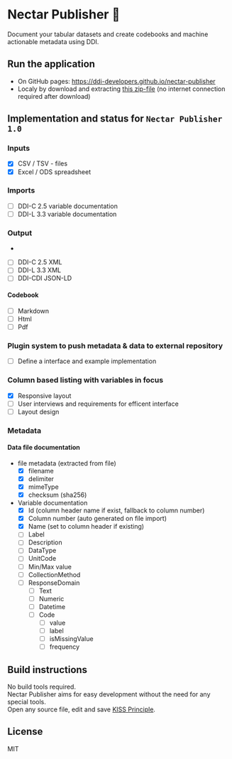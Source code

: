 # Nectar Publisher 🐝

Document your tabular datasets and create codebooks and machine actionable metadata using DDI.

## Run the application

* On GitHub pages: https://ddi-developers.github.io/nectar-publisher
* Localy by download and extracting [this zip-file](https://github.com/borsna/nectar-publisher/archive/refs/heads/main.zip) (no internet connection required after download)


## Implementation and status for `Nectar Publisher 1.0`

### Inputs
- [x] CSV / TSV - files
- [x] Excel / ODS spreadsheet
### Imports
- [ ] DDI-C 2.5 variable documentation
- [ ] DDI-L 3.3 variable documentation
### Output
-
- [ ] DDI-C 2.5 XML
- [ ] DDI-L 3.3 XML
- [ ] DDI-CDI JSON-LD
#### Codebook
- [ ] Markdown
- [ ] Html
- [ ] Pdf
### Plugin system to push metadata & data to external repository
- [ ] Define a interface and example implementation


### Column based listing with variables in focus
- [x] Responsive layout
- [ ] User interviews and requirements for efficent interface
- [ ] Layout design

### Metadata

#### Data file documentation
- file metadata (extracted from file)
  - [x] filename
  - [x] delimiter
  - [x] mimeType
  - [x] checksum (sha256)
- Variable documentation
  - [x] Id (column header name if exist, fallback to column number)
  - [x] Column number (auto generated on file import)
  - [x] Name (set to column header if existing)
  - [ ] Label
  - [ ] Description
  - [ ] DataType
  - [ ] UnitCode
  - [ ] Min/Max value
  - [ ] CollectionMethod
  - [ ] ResponseDomain
    - [ ] Text
    - [ ] Numeric
    - [ ] Datetime
    - [ ] Code
      - [ ] value
      - [ ] label
      - [ ] isMissingValue
      - [ ] frequency

## Build instructions

No build tools required.  
Nectar Publisher aims for easy development without the need for any special tools.  
Open any source file, edit and save [KISS Principle](https://en.wikipedia.org/wiki/KISS_principle).

## License

MIT
